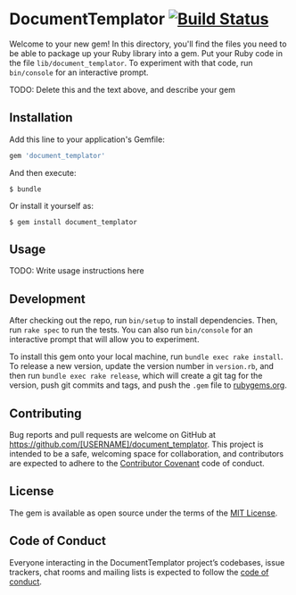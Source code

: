 # DocumentTemplator [![Build Status](https://travis-ci.org/madding/document_templator.svg?branch=master)](https://travis-ci.org/madding/document_templator)

Welcome to your new gem! In this directory, you'll find the files you need to be able to package up your Ruby library into a gem. Put your Ruby code in the file `lib/document_templator`. To experiment with that code, run `bin/console` for an interactive prompt.

TODO: Delete this and the text above, and describe your gem

## Installation

Add this line to your application's Gemfile:

```ruby
gem 'document_templator'
```

And then execute:

    $ bundle

Or install it yourself as:

    $ gem install document_templator

## Usage

TODO: Write usage instructions here

## Development

After checking out the repo, run `bin/setup` to install dependencies. Then, run `rake spec` to run the tests. You can also run `bin/console` for an interactive prompt that will allow you to experiment.

To install this gem onto your local machine, run `bundle exec rake install`. To release a new version, update the version number in `version.rb`, and then run `bundle exec rake release`, which will create a git tag for the version, push git commits and tags, and push the `.gem` file to [rubygems.org](https://rubygems.org).

## Contributing

Bug reports and pull requests are welcome on GitHub at https://github.com/[USERNAME]/document_templator. This project is intended to be a safe, welcoming space for collaboration, and contributors are expected to adhere to the [Contributor Covenant](http://contributor-covenant.org) code of conduct.

## License

The gem is available as open source under the terms of the [MIT License](https://opensource.org/licenses/MIT).

## Code of Conduct

Everyone interacting in the DocumentTemplator project’s codebases, issue trackers, chat rooms and mailing lists is expected to follow the [code of conduct](https://github.com/[USERNAME]/document_templator/blob/master/CODE_OF_CONDUCT.md).
